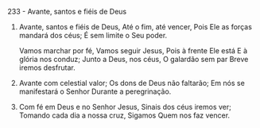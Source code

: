 233 - Avante, santos e fiéis de Deus

1. Avante, santos e fiéis de Deus,
   Até o fim, até vencer,
   Pois Ele as forças mandará dos céus;
   É sem limite o Seu poder.

   Vamos marchar por fé,
   Vamos seguir Jesus,
   Pois à frente Ele está
   E à glória nos conduz;
   Junto a Deus, nos céus,
   O galardão sem par
   Breve iremos desfrutar.

2. Avante com celestial valor;
   Os dons de Deus não faltarão;
   Em nós se manifestará o Senhor
   Durante a peregrinação.

3. Com fé em Deus e no Senhor Jesus,
   Sinais dos céus iremos ver;
   Tomando cada dia a nossa cruz,
   Sigamos Quem nos faz vencer.
